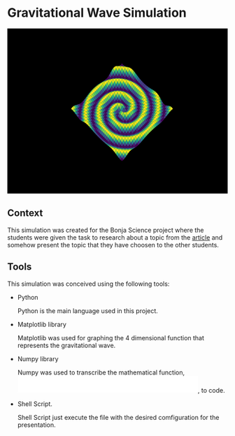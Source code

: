 # Gravitational Wave Simulation

![gravitational wave image from the simulation](./img/gw.png)

## Context
This simulation was created for the Bonja Science project where the students were given the task to research about a topic from the [article](http://www.sbfisica.org.br/rbef/pdf/363504.pdf) and somehow present the topic that they have choosen to the other students.

## Tools
This simulation was conceived using the following tools:

* Python

    Python is the main language used in  this project.

* Matplotlib library

    Matplotlib was used for graphing the 4 dimensional function that represents the gravitational wave.

* Numpy library

    Numpy was used to transcribe the mathematical function, ![function](./img/func.svg), to code.

* Shell Script.

    Shell Script just execute the file with the desired comfiguration for the presentation.

